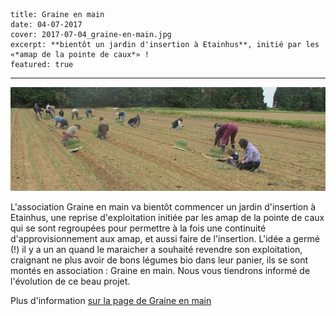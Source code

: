     title: Graine en main
    date: 04-07-2017
    cover: 2017-07-04_graine-en-main.jpg
    excerpt: **bientôt un jardin d'insertion à Etainhus**, initié par les «*amap de la pointe de caux*» !
    featured: true
---

![graine en main](images/2017-07-04_graine-en-main.jpg)

L'association Graine en main va bientôt commencer un jardin d'insertion à Etainhus, une reprise d'exploitation initiée par les amap de la pointe de caux qui se sont regroupées pour permettre à la fois une continuité d'approvisionnement aux amap, et aussi faire de l'insertion. L'idée a germé (!) il y a un an quand le maraicher a souhaité revendre son exploitation, craignant ne plus avoir de bons légumes bio dans leur panier, ils se sont montés en association : Graine en main. Nous vous tiendrons informé de l'évolution de ce beau projet.

Plus d'information [sur la page de Graine en main](https://www.facebook.com/GraineEnMain/) 


